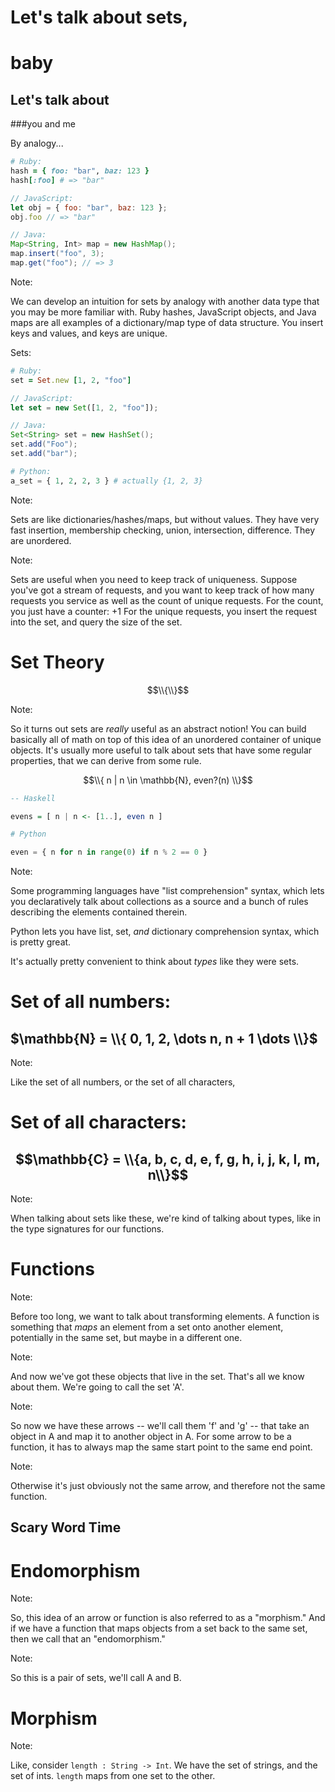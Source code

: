 # Let's talk about sets,

# baby
<!-- .element: class="fragment" -->

## Let's talk about 
<!-- .element: class="fragment" -->

###you and me
<!-- .element: class="fragment" -->


By analogy...

```ruby
# Ruby:
hash = { foo: "bar", baz: 123 }
hash[:foo] # => "bar"
```
<!-- .element: class="fragment" -->

```javascript
// JavaScript:
let obj = { foo: "bar", baz: 123 };
obj.foo // => "bar"
```
<!-- .element: class="fragment" -->

```java
// Java:
Map<String, Int> map = new HashMap();
map.insert("foo", 3);
map.get("foo"); // => 3
```
<!-- .element: class="fragment" -->

Note:

We can develop an intuition for sets by analogy with another data type that you may be more familiar with.
Ruby hashes, JavaScript objects, and Java maps are all examples of a dictionary/map type of data structure.
You insert keys and values, and keys are unique.


Sets:

```ruby
# Ruby:
set = Set.new [1, 2, "foo"]
```

```javascript
// JavaScript:
let set = new Set([1, 2, "foo"]);
```
<!-- .element: class="fragment" -->

```java
// Java:
Set<String> set = new HashSet();
set.add("Foo");
set.add("bar");
```
<!-- .element: class="fragment" -->

```python
# Python:
a_set = { 1, 2, 2, 3 } # actually {1, 2, 3}
```
<!-- .element: class="fragment" -->

Note:

Sets are like dictionaries/hashes/maps, but without values.
They have very fast insertion, membership checking, union, intersection, difference.
They are unordered.


<!-- .slide: data-background="request-stream.png" -->

Note:

Sets are useful when you need to keep track of uniqueness.
Suppose you've got a stream of requests, and you want to keep track of how many requests you service as well as the count of unique requests.
For the count, you just have a counter: +1
For the unique requests, you insert the request into the set, and query the size of the set.


<!-- .slide: data-background="mathematical.gif" -->


# Set Theory

$$\\{\\}$$

Note:

So it turns out sets are *really* useful as an abstract notion!
You can build basically all of math on top of this idea of an unordered container of unique objects.
It's usually more useful to talk about sets that have some regular properties,
that we can derive from some rule.


$$\\{ n | n \in \mathbb{N}, even?(n) \\}$$

```haskell
-- Haskell

evens = [ n | n <- [1..], even n ]
```

```python
# Python

even = { n for n in range(0) if n % 2 == 0 }
```

Note:

Some programming languages have "list comprehension" syntax, which lets you
declaratively talk about collections as a source and a bunch of rules
describing the elements contained therein.

Python lets you have list, set, *and* dictionary comprehension syntax, which is
pretty great.

It's actually pretty convenient to think about *types* like they were sets.


# Set of all numbers:

## $\mathbb{N} = \\{ 0, 1, 2, \dots n, n + 1 \dots \\}$

Note:

Like the set of all numbers, or the set of all characters,


# Set of all characters:

## $$\mathbb{C} = \\{a, b, c, d, e, f, g, h, i, j, k, l, m, n\\}$$

Note:

When talking about sets like these, we're kind of talking about types, like in
the type signatures for our functions.


# Functions

Note:

Before too long, we want to talk about transforming elements.
A function is something that *maps* an element from a set onto another element,
potentially in the same set, but maybe in a different one.


<!-- .slide: data-background="set-a.jpg" -->

Note:

And now we've got these objects that live in the set.
That's all we know about them.
We're going to call the set 'A'.


<!-- .slide: data-background="set-a-endo.jpg" -->

Note:

So now we have these arrows -- we'll call them 'f' and 'g' -- that take an object in A and map it to another object in A.
For some arrow to be a function, it has to always map the same start point to the same end point.


<!-- .slide: data-background="set-a-endo-2.jpg" -->

Note:

Otherwise it's just obviously not the same arrow, and therefore not the same function.


## Scary Word Time

# Endomorphism
<!-- .element: class="fragment" -->

Note:

So, this idea of an arrow or function is also referred to as a "morphism."
And if we have a function that maps objects from a set back to the same set, then we call that an "endomorphism."


<!-- .slide: data-background="two-sets-a-b.jpg" -->

Note:

So this is a pair of sets, we'll call A and B.


# Morphism


<!-- .slide: data-background="two-sets-arrow.jpg" -->

Note:

Like, consider `length : String -> Int`.
We have the set of strings, and the set of ints.
`length` maps from one set to the other.
